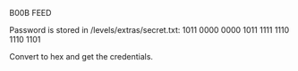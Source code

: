 B00B
FEED

Password is stored in /levels/extras/secret.txt:
1011 0000 0000 1011
1111 1110 1110 1101

Convert to hex and get the credentials.